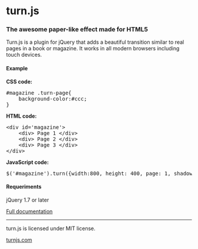 turn.js
=========

### The awesome paper-like effect made for HTML5

Turn.js is a plugin for jQuery that adds a beautiful transition similar 
to real pages in a book or magazine. It works in all modern browsers including
touch devices. 


#### Example

**CSS code:**
<pre>
#magazine .turn-page{
	background-color:#ccc;
}
</pre>

**HTML code:**
<pre>
&lt;div id=<span class="string">'magazine'</span>&gt;
	&lt;div&gt; <span class="text">Page 1</span> &lt;/div&gt;
	&lt;div&gt; <span class="text">Page 2</span> &lt;/div&gt;
	&lt;div&gt; <span class="text">Page 3</span> &lt;/div&gt;
&lt;/div&gt;
</pre>

**JavaScript code:**
<pre>
$('#magazine').turn({width:800, height: 400, page: 1, shadows: true, acceleration: true});
</pre>

#### Requeriments

jQuery 1.7 or later



[Full documentation](https://github.com/blasten/turn.js/wiki/Reference)

* * *

turn.js is licensed under MIT license.

[turnjs.com](http://www.turnjs.com/)
